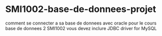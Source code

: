 # SMI1002-base-de-donnees-projet
comment se connecter a sa base de donnees avec oracle pour le cours base de donnees 2 SMI1002
vous devez inclure JDBC driver for MySQL
